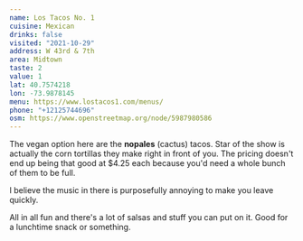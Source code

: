 ```yaml
---
name: Los Tacos No. 1
cuisine: Mexican
drinks: false
visited: "2021-10-29"
address: W 43rd & 7th
area: Midtown
taste: 2
value: 1
lat: 40.7574218
lon: -73.9878145
menu: https://www.lostacos1.com/menus/
phone: "+12125744696"
osm: https://www.openstreetmap.org/node/5987980586
---
```


The vegan option here are the **nopales** (cactus) tacos. Star of the show is actually the corn tortillas they make right in front of you. The pricing doesn't end up being that good at $4.25 each because you'd need a whole bunch of them to be full. 

I believe the music in there is purposefully annoying to make you leave quickly.

All in all fun and there's a lot of salsas and stuff you can put on it. Good for a lunchtime snack or something.
